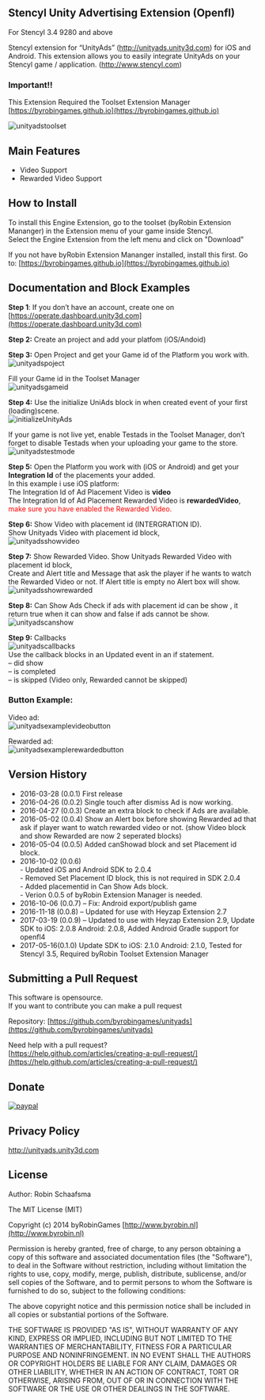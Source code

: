 ## Stencyl Unity Advertising Extension (Openfl)

For Stencyl 3.4 9280 and above

Stencyl extension for “UnityAds” (http://unityads.unity3d.com) for iOS and Android. This extension allows you to easily integrate UnityAds on your Stencyl game / application. (http://www.stencyl.com)

### Important!!

This Extension Required the Toolset Extension Manager [https://byrobingames.github.io](https://byrobingames.github.io)

![unityadstoolset](https://byrobingames.github.io/img/unityads/unityadstoolset.png)

## Main Features

  * Video Support
  * Rewarded Video Support

## How to Install

To install this Engine Extension, go to the toolset (byRobin Extension Mananger) in the Extension menu of your game inside Stencyl.<br/>
Select the Engine Extension from the left menu and click on "Download"

If you not have byRobin Extension Mananger installed, install this first.
Go to: [https://byrobingames.github.io](https://byrobingames.github.io)

## Documentation and Block Examples

**Step 1**: If you don’t have an account, create one on [https://operate.dashboard.unity3d.com](https://operate.dashboard.unity3d.com)

**Step 2:** Create an project and add your platfom (iOS/Andoid)

**Step 3:** Open Project and get your Game id of the Platform you work with.
![unityadspoject](https://byrobingames.github.io/img/unityads/unityadspoject.png)

Fill your Game id in the Toolset Manager<br/>
![unityadsgameid](https://byrobingames.github.io/img/unityads/unityadsgameid.png)

**Step 4:** Use the initialize UniAds block in when created event of your first (loading)scene.<br/>
![initializeUnityAds](https://byrobingames.github.io/img/unityads/unityadsinitialize.png)

If your game is not live yet, enable Testads in the Toolset Manager, don’t forget to disable Testads when your uploading your game to the store.<br/>
![unityadstestmode](https://byrobingames.github.io/img/unityads/unityadstestmode.png)

**Step 5:** Open the Platform you work with (iOS or Android) and get your <strong>Integration Id</strong> of the placements your added.<br/>
In this example i use iOS platform:<br/>
The Integration Id of Ad Placement Video is <strong>video</strong><br/>
The Integration Id of Ad Placement Rewarded Video is <strong>rewardedVideo</strong>,<br/>
<span style="color:red;">make sure you have enabled the Rewarded Video. </span>

**Step 6:** Show Video with placement id (INTERGRATION ID).<br/>
Show Unityads Video with placement id block,<br/>
![unityadsshowvideo](https://byrobingames.github.io/img/unityads/unityadsshowvideo.png)

**Step 7:** Show Rewarded Video.
Show Unityads Rewarded Video with placement id block,<br/>
Create and Alert title and Message that ask the player if he wants to watch the Rewarded Video or not. If Alert title is empty no Alert box will show.<br/>
![unityadsshowrewarded](https://byrobingames.github.io/img/unityads/unityadsshowrewarded.png)

**Step 8:** Can Show Ads
Check if ads with placement id can be show , it return true when it can show and false if ads cannot be show.<br/>
![unityadscanshow](https://byrobingames.github.io/img/unityads/unityadscanshow.png)

**Step 9:** Callbacks<br/>
![unityadscallbacks](https://byrobingames.github.io/img/unityads/unityadscallbacks.png)<br/>
Use the callback blocks in an Updated event in an if statement.<br/>
– did show<br/>
– is completed<br/>
– is skipped (Video only, Rewarded cannot be skipped)

### Button Example:

Video ad:<br/>
![unityadsexamplevideobutton](https://byrobingames.github.io/img/unityads/unityadsexamplevideobutton.png)

Rewarded ad:<br/>
![unityadsexamplerewardedbutton](https://byrobingames.github.io/img/unityads/unityadsexamplerewardedbutton.png)

## Version History

- 2016-03-28 (0.0.1) First release
- 2016-04-26 (0.0.2) Single touch after dismiss Ad is now working.
- 2016-04-27 (0.0.3) Create an extra block to check if Ads are available.
- 2016-05-02 (0.0.4) Show an Alert box before showing Rewarded ad that ask if player want to watch rewarded video or not. (show Video block and show Rewarded are now 2 seperated blocks)
- 2016-05-04 (0.0.5) Added canShowad block and set Placement id block.
- 2016-10-02 (0.0.6)<br />
           - Updated iOS and Android SDK to 2.0.4<br />
           - Removed Set Placement ID block, this is not required in SDK 2.0.4<br />
           - Added placementid in Can Show Ads block.<br />
           - Verion 0.0.5 of byRobin Extension Manager is needed.<br />
- 2016-10-06 (0.0.7) – Fix: Android export/publish game
- 2016-11-18 (0.0.8) – Updated for use with Heyzap Extension 2.7
- 2017-03-19 (0.0.9) – Updated to use with Heyzap Extension 2.9, Update SDK to iOS: 2.0.8 Android: 2.0.8, Added Android Gradle support for openfl4
- 2017-05-16(0.1.0) Update SDK to iOS: 2.1.0 Android: 2.1.0, Tested for Stencyl 3.5, Required byRobin Toolset Extension Manager

## Submitting a Pull Request

This software is opensource.<br/>
If you want to contribute you can make a pull request

Repository: [https://github.com/byrobingames/unityads](https://github.com/byrobingames/unityads)

Need help with a pull request?<br/>
[https://help.github.com/articles/creating-a-pull-request/](https://help.github.com/articles/creating-a-pull-request/)

## Donate

[![paypal](https://www.paypalobjects.com/en_US/i/btn/btn_donateCC_LG.gif)](https://www.paypal.com/cgi-bin/webscr?cmd=_s-xclick&hosted_button_id=HKLGFCAGKBMFL)<br />

## Privacy Policy

http://unityads.unity3d.com

## License

Author: Robin Schaafsma

The MIT License (MIT)

Copyright (c) 2014 byRobinGames [http://www.byrobin.nl](http://www.byrobin.nl)

Permission is hereby granted, free of charge, to any person obtaining a copy of this software and associated documentation files (the "Software"), to deal in the Software without restriction, including without limitation the rights to use, copy, modify, merge, publish, distribute, sublicense, and/or sell copies of the Software, and to permit persons to whom the Software is furnished to do so, subject to the following conditions:

The above copyright notice and this permission notice shall be included in all copies or substantial portions of the Software.

THE SOFTWARE IS PROVIDED "AS IS", WITHOUT WARRANTY OF ANY KIND, EXPRESS OR IMPLIED, INCLUDING BUT NOT LIMITED TO THE WARRANTIES OF MERCHANTABILITY, FITNESS FOR A PARTICULAR PURPOSE AND NONINFRINGEMENT. IN NO EVENT SHALL THE AUTHORS OR COPYRIGHT HOLDERS BE LIABLE FOR ANY CLAIM, DAMAGES OR OTHER LIABILITY, WHETHER IN AN ACTION OF CONTRACT, TORT OR OTHERWISE, ARISING FROM, OUT OF OR IN CONNECTION WITH THE SOFTWARE OR THE USE OR OTHER DEALINGS IN THE SOFTWARE.

